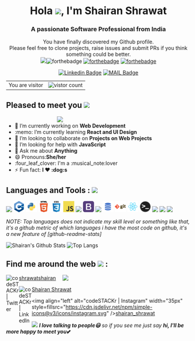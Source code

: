 <h1 align="center">Hola <img src= "./Assests/Hi.gif" width="29px">, I'm Shairan Shrawat</h1>
<h3 align="center">A passionate Software Professional from India</h3>
<div align="center">
You have finally discovered my Github profile. <br>
Please feel free to clone projects, raise issues and submit PRs if you think something could be better. <br>
<img src=".\Assests\code.gif" align="centre> <br>


[![forthebadge](https://forthebadge.com/images/badges/built-with-love.svg)](https://forthebadge.com)   [![forthebadge](https://forthebadge.com/images/badges/makes-people-smile.svg)](https://forthebadge.com)  [![forthebadge](https://forthebadge.com/images/badges/powered-by-coffee.svg)](https://forthebadge.com)

[![Linkedin Badge](https://img.shields.io/badge/-shairanshrawat-blue?style=flat-square&logo=Linkedin&logoColor=white&link=https://www.linkedin.com/in/shairanshrawat/)](https://www.linkedin.com/in/shairanshrawat/)
[![MAIL Badge](https://img.shields.io/badge/-shairanshrawat2506@gmail.com-c14438?style=flat-square&logo=Gmail&logoColor=white&link=mailto:shairanshrawat2506@gmail.com)](mailto:shairanshrawat2506@gmail.com)


  <table>
   <tr>
    <td>You are visitor</td>
    <td><img src="https://profile-counter.glitch.me/shairanshrawat/count.svg" alt="vistor count" height="50" /></td>
   </tr>
  </table>
 </div>

## Pleased to meet you <img src="Assests/68747470733a2f2f6d656469612e67697068792e636f6d2f6d656469612f6d47634e6a736657416a593541455a4e77362f67697068792e676966.gif" width="120px">
<ul>
<img align='right' src="Assests\shot_02.webp" width="365px"><br>

  <li> 🔭 I’m currently working on <b>Web Development</b></li>
  <li> :memo: I’m currently learning <b>React and UI Design</b></li>
  <li> 👯 I’m looking to collaborate on <b>Projects on Web Projects</b></li>
  <li> 🤔 I’m looking for help with <b>JavaScript</b></li>
  <li> 💬 Ask me about <b>Anything</b></li>
  <li> 😄 Pronouns:<b>She/her</b></li>
  <li> :four_leaf_clover: I'm a :musical_note:lover</b></li>
 <li> ⚡ Fun fact: <b>I ❤️ :dog:s</b></li>
</ul>

## Languages and Tools : <img src="https://camo.githubusercontent.com/40dff491d4e8123af55298ef908faedb66c463e5/68747470733a2f2f6d656469612e67697068792e636f6d2f6d656469612f57556c706c634d704f43456d5447427442572f67697068792e676966" width="39px">
<code><img height="30" src="https://github.com/iamshubhamg/iamshubhamg/blob/master/Assests/the-c-programming-language-computer-programming-png-1600x1600px-c-programming-language-png-820_819.jpg"></code>
<code><img height="30" src="https://raw.githubusercontent.com/github/explore/80688e429a7d4ef2fca1e82350fe8e3517d3494d/topics/cpp/cpp.png"></code>
<code><img height="30" src="https://raw.githubusercontent.com/github/explore/80688e429a7d4ef2fca1e82350fe8e3517d3494d/topics/python/python.png"></code>
<code><img height="30" src="https://raw.githubusercontent.com/github/explore/80688e429a7d4ef2fca1e82350fe8e3517d3494d/topics/html/html.png"></code>
<code><img height="30" src="https://raw.githubusercontent.com/github/explore/80688e429a7d4ef2fca1e82350fe8e3517d3494d/topics/css/css.png"></code>
<code><img height="30" src="https://raw.githubusercontent.com/github/explore/80688e429a7d4ef2fca1e82350fe8e3517d3494d/topics/javascript/javascript.png"></code>
<code><img height="30" src="https://sjardo.com/wp-content/uploads/2019/03/2000px-Sass_Logo_Color.svg_-1536x1152.png"></code>
<code><img height="30" src="https://raw.githubusercontent.com/github/explore/80688e429a7d4ef2fca1e82350fe8e3517d3494d/topics/bootstrap/bootstrap.png"></code>
<code><img height="30" src="https://cloud.google.com/images/social-icon-google-cloud-1200-630.png"></code>
<code><img height="30" src="https://raw.githubusercontent.com/github/explore/80688e429a7d4ef2fca1e82350fe8e3517d3494d/topics/sql/sql.png"></code>
<code><img height="30" src="https://raw.githubusercontent.com/github/explore/80688e429a7d4ef2fca1e82350fe8e3517d3494d/topics/git/git.png"></code>
<code><img height="30" src="https://raw.githubusercontent.com/github/explore/80688e429a7d4ef2fca1e82350fe8e3517d3494d/topics/react/react.png"></code>
<code><img height="30" src="https://raw.githubusercontent.com/github/explore/80688e429a7d4ef2fca1e82350fe8e3517d3494d/topics/terminal/terminal.png"></code>
<code><img height="30" src="https://upload.wikimedia.org/wikipedia/commons/2/2d/Visual_Studio_Code_1.18_icon.svg"></code>
<code><img height="30" src="https://upload.wikimedia.org/wikipedia/commons/thumb/3/33/Figma-logo.svg/256px-Figma-logo.svg.png"></code>
<code><img height="30" src="https://www.qwiklabs.com/qwiklabs_logo_900x887.png"></code>

*NOTE: Top languages does not indicate my skill level or something like that, it's a github metric of which languages i have the most code on github, it's a new feature of [github-readme-stats]*

![Shairan's Github Stats](https://github-readme-stats.vercel.app/api?username=shairanshrawat&show_icons=true&theme=radical)       ![Top Langs](https://github-readme-stats.vercel.app/api/top-langs/?username=shairanshrawat&theme=radical)


## Find me around the web <img src="https://github.com/iamshubhamg/iamshubhamg/blob/master/Assests/Earth.gif" width="24px"> :
<img align='right' src="Assests\CookedSparseFlickertailsquirrel-small.gif" width="350px">

<img align="left" alt="codeSTACKr | Twitter" width="35px" src="https://cdn.jsdelivr.net/npm/simple-icons@v3/icons/twitter.svg" /> <a href="https://twitter.com/ShrawatShairan">shrawatshairan</a> 

<img align="left" alt="codeSTACKr | LinkedIn" width="35px" src="https://cdn.jsdelivr.net/npm/simple-icons@v3/icons/linkedin.svg" /> <a href="https://www.linkedin.com/in/shairanshrawat/">Shairan Shrawat</a> 

<img align="left" alt="codeSTACKr | Instagram" width="35px" style=fillsrc="https://cdn.jsdelivr.net/npm/simple-icons@v3/icons/instagram.svg" /><a href="https://www.instagram.com/shairan_shrawat/">shairan_shrawat</a> 




<img src="https://camo.githubusercontent.com/6ba7b982e69849c28d40e15131d5557cd65455a6/68747470733a2f2f6d656469612e67697068792e636f6d2f6d656469612f4c6e516a7057614f4e386e68723231764e572f67697068792e676966" width="39px">  *<b>I love talking to people:smiley:</b> so if you see me just say <b>hi, I'll be more happy to meet you:two_hearts: </b>*
